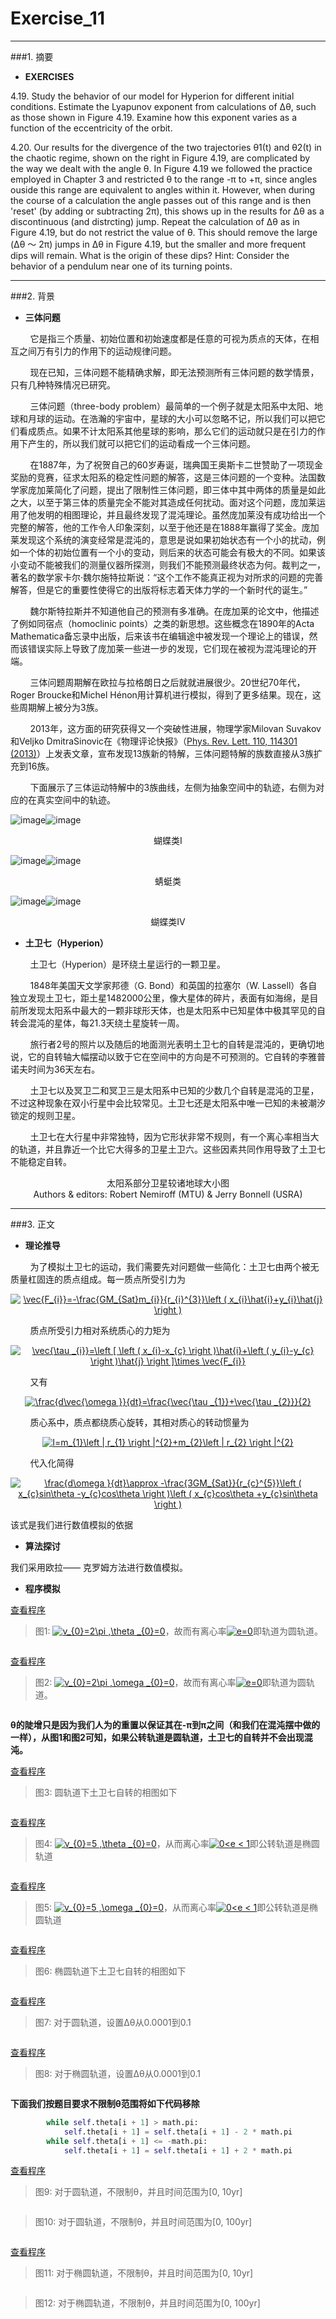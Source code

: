 # Exercise_11


---
###1. 摘要
* **EXERCISES**

4.19. Study the behavior of our model for Hyperion for different initial conditions. Estimate the Lyapunov exponent from calculations of Δθ, such as those shown in Figure 4.19. Examine how this exponent varies as a function of the eccentricity of the orbit. 

4.20. Our results for the divergence of the two trajectories θ1(t) and θ2(t) in the chaotic regime, shown on the right in Figure 4.19, are complicated by the way we dealt with the angle θ. In Figure 4.19 we followed the practice employed in Chapter 3 and restricted θ to the range -π to +π, since angles ouside this range are equivalent to angles within it. However, when during the course of a calculation the angle passes out of this range and is then 'reset' (by adding or subtracting 2π), this shows up in the results for Δθ as a discontinuous (and distrcting) jump. Repeat the calculation of Δθ as in Figure 4.19, but do not restrict the value of θ. This should remove the large (Δθ ～ 2π) jumps in Δθ in Figure 4.19, but the smaller and more frequent dips will remain. What is the origin of these dips? Hint: Consider the behavior of a pendulum near one of its turning points.

---
###2. 背景
* **三体问题**

&nbsp;&nbsp;&nbsp;&nbsp;&nbsp;&nbsp;&nbsp;&nbsp;它是指三个质量、初始位置和初始速度都是任意的可视为质点的天体，在相互之间万有引力的作用下的运动规律问题。

&nbsp;&nbsp;&nbsp;&nbsp;&nbsp;&nbsp;&nbsp;&nbsp;现在已知，三体问题不能精确求解，即无法预测所有三体问题的数学情景，只有几种特殊情况已研究。

&nbsp;&nbsp;&nbsp;&nbsp;&nbsp;&nbsp;&nbsp;&nbsp;三体问题（three-body problem）最简单的一个例子就是太阳系中太阳、地球和月球的运动。在浩瀚的宇宙中，星球的大小可以忽略不记，所以我们可以把它们看成质点。如果不计太阳系其他星球的影响，那么它们的运动就只是在引力的作用下产生的，所以我们就可以把它们的运动看成一个三体问题。

&nbsp;&nbsp;&nbsp;&nbsp;&nbsp;&nbsp;&nbsp;&nbsp;在1887年，为了祝贺自己的60岁寿诞，瑞典国王奥斯卡二世赞助了一项现金奖励的竞赛，征求太阳系的稳定性问题的解答，这是三体问题的一个变种。法国数学家庞加莱简化了问题，提出了限制性三体问题，即三体中其中两体的质量是如此之大，以至于第三体的质量完全不能对其造成任何扰动。面对这个问题，庞加莱运用了他发明的相图理论，并且最终发现了混沌理论。虽然庞加莱没有成功给出一个完整的解答，他的工作令人印象深刻，以至于他还是在1888年赢得了奖金。庞加莱发现这个系统的演变经常是混沌的，意思是说如果初始状态有一个小的扰动，例如一个体的初始位置有一个小的变动，则后来的状态可能会有极大的不同。如果该小变动不能被我们的测量仪器所探测，则我们不能预测最终状态为何。裁判之一，著名的数学家卡尔·魏尔施特拉斯说：“这个工作不能真正视为对所求的问题的完善解答，但是它的重要性使得它的出版将标志着天体力学的一个新时代的诞生。”

&nbsp;&nbsp;&nbsp;&nbsp;&nbsp;&nbsp;&nbsp;&nbsp;魏尔斯特拉斯并不知道他自己的预测有多准确。在庞加莱的论文中，他描述了例如同宿点（homoclinic points）之类的新思想。这些概念在1890年的Acta Mathematica备忘录中出版，后来该书在编辑途中被发现一个理论上的错误，然而该错误实际上导致了庞加莱一些进一步的发现，它们现在被视为混沌理论的开端。

&nbsp;&nbsp;&nbsp;&nbsp;&nbsp;&nbsp;&nbsp;&nbsp;三体问题周期解在欧拉与拉格朗日之后就就进展很少。20世纪70年代，Roger Broucke和Michel Hénon用计算机进行模拟，得到了更多结果。现在，这些周期解上被分为3族。

&nbsp;&nbsp;&nbsp;&nbsp;&nbsp;&nbsp;&nbsp;&nbsp;2013年，这方面的研究获得又一个突破性进展，物理学家Milovan Suvakov和Veljko DmitraSinovic在《物理评论快报》（[Phys. Rev. Lett. 110, 114301 (2013)](http://journals.aps.org/prl/abstract/10.1103/PhysRevLett.110.114301)）上发表文章，宣布发现13族新的特解，三体问题特解的族数直接从3族扩充到16族。

&nbsp;&nbsp;&nbsp;&nbsp;&nbsp;&nbsp;&nbsp;&nbsp;下面展示了三体运动特解中的3族曲线，左侧为抽象空间中的轨迹，右侧为对应的在真实空间中的轨迹。

![image](https://github.com/ACGNnsj/compuational_physics_N2014301020001/blob/master/Excercise_11/sleptir.gif?raw=true)![image](https://github.com/ACGNnsj/compuational_physics_N2014301020001/blob/master/Excercise_11/rleptir.jpg?raw=true)

<div align=center>
蝴蝶类Ⅰ
</div>

![image](https://github.com/ACGNnsj/compuational_physics_N2014301020001/blob/master/Excercise_11/skonjic.gif?raw=true)![image](https://github.com/ACGNnsj/compuational_physics_N2014301020001/blob/master/Excercise_11/rkonjic.jpg?raw=true)

<div align=center>
蜻蜓类
</div>

![image](https://github.com/ACGNnsj/compuational_physics_N2014301020001/blob/master/Excercise_11/sleptir4.gif?raw=true)![image](https://github.com/ACGNnsj/compuational_physics_N2014301020001/blob/master/Excercise_11/rleptir4.jpg?raw=true)

<div align=center>
蝴蝶类Ⅳ
</div>

* **土卫七（Hyperion）**

&nbsp;&nbsp;&nbsp;&nbsp;&nbsp;&nbsp;&nbsp;&nbsp;土卫七（Hyperion）是环绕土星运行的一颗卫星。

&nbsp;&nbsp;&nbsp;&nbsp;&nbsp;&nbsp;&nbsp;&nbsp;1848年美国天文学家邦德（G. Bond）和英国的拉塞尔（W. Lassell）各自独立发现土卫七，距土星1482000公里，像大星体的碎片，表面有如海绵，是目前所发现太阳系中最大的一颗非球形天体，也是太阳系中已知星体中极其罕见的自转会混沌的星体，每21.3天绕土星旋转一周。

&nbsp;&nbsp;&nbsp;&nbsp;&nbsp;&nbsp;&nbsp;&nbsp;旅行者2号的照片以及随后的地面测光表明土卫七的自转是混沌的，更确切地说，它的自转轴大幅摆动以致于它在空间中的方向是不可预测的。它自转的李雅普诺夫时间为36天左右。

&nbsp;&nbsp;&nbsp;&nbsp;&nbsp;&nbsp;&nbsp;&nbsp;土卫七以及冥卫二和冥卫三是太阳系中已知的少数几个自转是混沌的卫星，不过这种现象在双小行星中会比较常见。土卫七还是太阳系中唯一已知的未被潮汐锁定的规则卫星。

&nbsp;&nbsp;&nbsp;&nbsp;&nbsp;&nbsp;&nbsp;&nbsp;土卫七在大行星中非常独特，因为它形状非常不规则，有一个离心率相当大的轨道，并且靠近一个比它大得多的卫星土卫六。这些因素共同作用导致了土卫七不能稳定自转。

<div align=center>
<img src="https://github.com/ACGNnsj/compuational_physics_N2014301020001/blob/master/Excercise_11/Moons_of_solar_system-zh.svg.png?raw=true" alt="" title="" />
</div>

<div align=center>
太阳系部分卫星较诸地球大小图
</div>

<div align=center>
<img src="https://github.com/ACGNnsj/compuational_physics_N2014301020001/blob/master/Excercise_11/hyperion2_cassini_big.jpg?raw=true" alt="" title="" />
</div>

<div align=center>
Authors & editors: Robert Nemiroff (MTU) & Jerry Bonnell (USRA)
</div>

---
###3. 正文

* **理论推导**

&nbsp;&nbsp;&nbsp;&nbsp;&nbsp;&nbsp;&nbsp;&nbsp;为了模拟土卫七的运动，我们需要先对问题做一些简化：土卫七由两个被无质量杠固连的质点组成。每一质点所受引力为

<div align=center>
<a href="http://www.codecogs.com/eqnedit.php?latex=\vec{F_{i}}=-\frac{GM_{Sat}m_{i}}{r_{i}^{3}}\left&space;(&space;x_{i}\hat{i}&plus;y_{i}\hat{j}&space;\right&space;)" target="_blank"><img src="http://latex.codecogs.com/gif.latex?\vec{F_{i}}=-\frac{GM_{Sat}m_{i}}{r_{i}^{3}}\left&space;(&space;x_{i}\hat{i}&plus;y_{i}\hat{j}&space;\right&space;)" title="\vec{F_{i}}=-\frac{GM_{Sat}m_{i}}{r_{i}^{3}}\left ( x_{i}\hat{i}+y_{i}\hat{j} \right )" /></a>
</div>

&nbsp;&nbsp;&nbsp;&nbsp;&nbsp;&nbsp;&nbsp;&nbsp;质点所受引力相对系统质心的力矩为

<div align=center>
<a href="http://www.codecogs.com/eqnedit.php?latex=\vec{\tau&space;_{i}}=\left&space;[&space;\left&space;(&space;x_{i}-x_{c}&space;\right&space;)\hat{i}&plus;\left&space;(&space;y_{i}-y_{c}&space;\right&space;)\hat{j}&space;\right&space;]\times&space;\vec{F_{i}}" target="_blank"><img src="http://latex.codecogs.com/gif.latex?\vec{\tau&space;_{i}}=\left&space;[&space;\left&space;(&space;x_{i}-x_{c}&space;\right&space;)\hat{i}&plus;\left&space;(&space;y_{i}-y_{c}&space;\right&space;)\hat{j}&space;\right&space;]\times&space;\vec{F_{i}}" title="\vec{\tau _{i}}=\left [ \left ( x_{i}-x_{c} \right )\hat{i}+\left ( y_{i}-y_{c} \right )\hat{j} \right ]\times \vec{F_{i}}" /></a>
</div>

&nbsp;&nbsp;&nbsp;&nbsp;&nbsp;&nbsp;&nbsp;&nbsp;又有

<div align=center>
<a href="http://www.codecogs.com/eqnedit.php?latex=\frac{d\vec{\omega&space;}}{dt}=\frac{\vec{\tau&space;_{1}}&plus;\vec{\tau&space;_{2}}}{2}" target="_blank"><img src="http://latex.codecogs.com/gif.latex?\frac{d\vec{\omega&space;}}{dt}=\frac{\vec{\tau&space;_{1}}&plus;\vec{\tau&space;_{2}}}{2}" title="\frac{d\vec{\omega }}{dt}=\frac{\vec{\tau _{1}}+\vec{\tau _{2}}}{2}" /></a>
</div>

&nbsp;&nbsp;&nbsp;&nbsp;&nbsp;&nbsp;&nbsp;&nbsp;质心系中，质点都绕质心旋转，其相对质心的转动惯量为

<div align=center>
<a href="http://www.codecogs.com/eqnedit.php?latex=I=m_{1}\left&space;|&space;r_{1}&space;\right&space;|^{2}&plus;m_{2}\left&space;|&space;r_{2}&space;\right&space;|^{2}" target="_blank"><img src="http://latex.codecogs.com/gif.latex?I=m_{1}\left&space;|&space;r_{1}&space;\right&space;|^{2}&plus;m_{2}\left&space;|&space;r_{2}&space;\right&space;|^{2}" title="I=m_{1}\left | r_{1} \right |^{2}+m_{2}\left | r_{2} \right |^{2}" /></a>
</div>

&nbsp;&nbsp;&nbsp;&nbsp;&nbsp;&nbsp;&nbsp;&nbsp;代入化简得

<div align=center>
<a href="http://www.codecogs.com/eqnedit.php?latex=\frac{d\omega&space;}{dt}\approx&space;-\frac{3GM_{Sat}}{r_{c}^{5}}\left&space;(&space;x_{c}sin\theta&space;-y_{c}cos\theta&space;\right&space;)\left&space;(&space;x_{c}cos\theta&space;&plus;y_{c}sin\theta&space;\right&space;)" target="_blank"><img src="http://latex.codecogs.com/gif.latex?\frac{d\omega&space;}{dt}\approx&space;-\frac{3GM_{Sat}}{r_{c}^{5}}\left&space;(&space;x_{c}sin\theta&space;-y_{c}cos\theta&space;\right&space;)\left&space;(&space;x_{c}cos\theta&space;&plus;y_{c}sin\theta&space;\right&space;)" title="\frac{d\omega }{dt}\approx -\frac{3GM_{Sat}}{r_{c}^{5}}\left ( x_{c}sin\theta -y_{c}cos\theta \right )\left ( x_{c}cos\theta +y_{c}sin\theta \right )" /></a>
</div>

该式是我们进行数值模拟的依据

* **算法探讨**

我们采用欧拉—— 克罗姆方法进行数值模拟。

* **程序模拟**

[查看程序](https://github.com/ACGNnsj/compuational_physics_N2014301020001/blob/master/Excercise_11/Exercise_11.py)

> 图1: <a href="http://www.codecogs.com/eqnedit.php?latex=v_{0}=2\pi&space;,\theta&space;_{0}=0" target="_blank"><img src="http://latex.codecogs.com/gif.latex?v_{0}=2\pi&space;,\theta&space;_{0}=0" title="v_{0}=2\pi ,\theta _{0}=0" /></a>，故而有离心率<a href="http://www.codecogs.com/eqnedit.php?latex=e=0" target="_blank"><img src="http://latex.codecogs.com/gif.latex?e=0" title="e=0" /></a>即轨道为圆轨道。

<div align=center>
<img src="https://github.com/ACGNnsj/compuational_physics_N2014301020001/blob/master/Excercise_11/figure_1-1.png?raw=true" alt="" title="" />
</div>

[查看程序](https://github.com/ACGNnsj/compuational_physics_N2014301020001/blob/master/Excercise_11/Exercise_11(1).py)

> 图2: <a href="http://www.codecogs.com/eqnedit.php?latex=v_{0}=2\pi&space;,\omega&space;_{0}=0" target="_blank"><img src="http://latex.codecogs.com/gif.latex?v_{0}=2\pi&space;,\omega&space;_{0}=0" title="v_{0}=2\pi ,\omega _{0}=0" /></a>，故而有离心率<a href="http://www.codecogs.com/eqnedit.php?latex=e=0" target="_blank"><img src="http://latex.codecogs.com/gif.latex?e=0" title="e=0" /></a>即轨道为圆轨道。

<div align=center>
<img src="https://github.com/ACGNnsj/compuational_physics_N2014301020001/blob/master/Excercise_11/figure_1-2.png?raw=true" alt="" title="" />
</div>

**θ的陡增只是因为我们人为的重置以保证其在-π到π之间（和我们在混沌摆中做的一样），从图1和图2可知，如果公转轨道是圆轨道，土卫七的自转并不会出现混沌。**

[查看程序](https://github.com/ACGNnsj/compuational_physics_N2014301020001/blob/master/Excercise_11/Exercise_11(2).py)

> 图3: 圆轨道下土卫七自转的相图如下

<div align=center>
<img src="https://github.com/ACGNnsj/compuational_physics_N2014301020001/blob/master/Excercise_11/figure_1-3.png?raw=true" alt="" title="" />
</div>

[查看程序](https://github.com/ACGNnsj/compuational_physics_N2014301020001/blob/master/Excercise_11/Exercise_11(3).py)

> 图4: <a href="http://www.codecogs.com/eqnedit.php?latex=v_{0}=5&space;,\theta&space;_{0}=0" target="_blank"><img src="http://latex.codecogs.com/gif.latex?v_{0}=5&space;,\theta&space;_{0}=0" title="v_{0}=5 ,\theta _{0}=0" /></a>，从而离心率<a href="http://www.codecogs.com/eqnedit.php?latex=0<e&space;<&space;1" target="_blank"><img src="http://latex.codecogs.com/gif.latex?0<e&space;<&space;1" title="0<e < 1" /></a>即公转轨道是椭圆轨道

<div align=center>
<img src="https://github.com/ACGNnsj/compuational_physics_N2014301020001/blob/master/Excercise_11/figure_1-4.png?raw=true" alt="" title="" />
</div>

[查看程序](https://github.com/ACGNnsj/compuational_physics_N2014301020001/blob/master/Excercise_11/Exercise_11(4).py)

> 图5: <a href="http://www.codecogs.com/eqnedit.php?latex=v_{0}=5&space;,\omega&space;_{0}=0" target="_blank"><img src="http://latex.codecogs.com/gif.latex?v_{0}=5&space;,\omega&space;_{0}=0" title="v_{0}=5 ,\omega _{0}=0" /></a>，从而离心率<a href="http://www.codecogs.com/eqnedit.php?latex=0<e&space;<&space;1" target="_blank"><img src="http://latex.codecogs.com/gif.latex?0<e&space;<&space;1" title="0<e < 1" /></a>即公转轨道是椭圆轨道

<div align=center>
<img src="https://github.com/ACGNnsj/compuational_physics_N2014301020001/blob/master/Excercise_11/figure_1-5.png?raw=true" alt="" title="" />
</div>

[查看程序](https://github.com/ACGNnsj/compuational_physics_N2014301020001/blob/master/Excercise_11/Exercise_11(5).py)

> 图6: 椭圆轨道下土卫七自转的相图如下

<div align=center>
<img src="https://github.com/ACGNnsj/compuational_physics_N2014301020001/blob/master/Excercise_11/figure_1-6.png?raw=true" alt="" title="" />
</div>

[查看程序](https://github.com/ACGNnsj/compuational_physics_N2014301020001/blob/master/Excercise_11/Exercise_11(6).py)

> 图7: 对于圆轨道，设置Δθ从0.0001到0.1

<div align=center>
<img src="https://github.com/ACGNnsj/compuational_physics_N2014301020001/blob/master/Excercise_11/figure_1-7.png?raw=true" alt="" title="" />
</div>

[查看程序](https://github.com/ACGNnsj/compuational_physics_N2014301020001/blob/master/Excercise_11/Exercise_11(7).py)

> 图8: 对于椭圆轨道，设置Δθ从0.0001到0.1

<div align=center>
<img src="https://github.com/ACGNnsj/compuational_physics_N2014301020001/blob/master/Excercise_11/figure_1-8.png?raw=true" alt="" title="" />
</div>

**下面我们按题目要求不限制θ范围将如下代码移除**

```python
        while self.theta[i + 1] > math.pi:
            self.theta[i + 1] = self.theta[i + 1] - 2 * math.pi
        while self.theta[i + 1] <= -math.pi:
            self.theta[i + 1] = self.theta[i + 1] + 2 * math.pi
```

[查看程序](https://github.com/ACGNnsj/compuational_physics_N2014301020001/blob/master/Excercise_11/Exercise_11(8).py)

> 图9: 对于圆轨道，不限制θ，并且时间范围为[0, 10yr]

<div align=center>
<img src="https://github.com/ACGNnsj/compuational_physics_N2014301020001/blob/master/Excercise_11/figure_1-9.png?raw=true" alt="" title="" />
</div>

> 图10: 对于圆轨道，不限制θ，并且时间范围为[0, 100yr]

<div align=center>
<img src="https://github.com/ACGNnsj/compuational_physics_N2014301020001/blob/master/Excercise_11/figure_1-10.png?raw=true" alt="" title="" />
</div>

[查看程序](https://github.com/ACGNnsj/compuational_physics_N2014301020001/blob/master/Excercise_11/Exercise_11(9).py)

> 图11: 对于椭圆轨道，不限制θ，并且时间范围为[0, 10yr]

<div align=center>
<img src="https://github.com/ACGNnsj/compuational_physics_N2014301020001/blob/master/Excercise_11/figure_1-11.png?raw=true" alt="" title="" />
</div>

> 图12: 对于椭圆轨道，不限制θ，并且时间范围为[0, 100yr]

<div align=center>
<img src="https://github.com/ACGNnsj/compuational_physics_N2014301020001/blob/master/Excercise_11/figure_1-12.png?raw=true" alt="" title="" />
</div>


